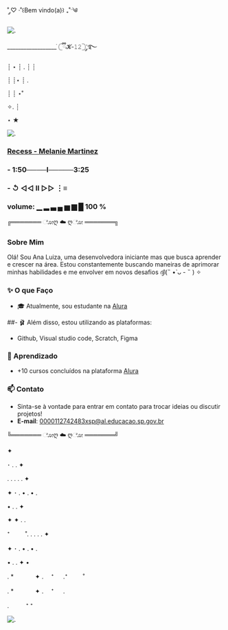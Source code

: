 ˚ ༘♡ ·˚꒰Bem vindo(a)꒱ ₊˚ˑ༄

![.](https://media1.tenor.com/m/eSh3f9JERf4AAAAC/melanie-martinez-melanie.gif)


__________________ ׂׂ𓊆ྀི𝓚-𝟷𝟸𓊇་༘࿐

┊ ⋆ ┊   .   ┊   ┊

┊    ┊⋆     ┊   .

┊    ┊       ⋆˚ ⁭      ⁭ ⁭ ⁭ ⁭ ⁭ ⁭ ⁭ ⁭

✧. ┊ ⁭ ⁭ ⁭ ⁭ ⁭ ⁭ ⁭ ⁭ ⁭

⋆ ★

![.](https://encrypted-tbn0.gstatic.com/images?q=tbn:ANd9GcRmdOatTrooLahm_rOIzoHFabqhKSBdi0o0aZVF5MhuqpC0SlR6B_grYIrh&s=10)

### [Recess - Melanie Martinez](https://youtu.be/NWuvOQtzuGE?si=rKXAQKwbAsPML07n)

###                                  -  1:50────I─────3:25

###                       - ↺͏͏           ◁◁͏͏       ll       ▷▷           ⋮≡

### volume: ▁ ▂ ▃ ▄ ▅ ▆ █ 100 %

╔═══════ ೋღ ☁️ ღೋ ═══════╗


### Sobre Mim

Olá! Sou Ana Luiza, uma desenvolvedora iniciante mas que busca aprender e crescer na área. Estou constantemente buscando maneiras de aprimorar minhas habilidades e me envolver em novos desafios ദ്ദി(˵ •̀ ᴗ - ˵ ) ✧

### ✨ O que Faço

- 🎓 Atualmente, sou estudante na [Alura](https://www.alura.com.br)

##- 🩰 Além disso, estou utilizando as plataformas:
- Github, Visual studio code, Scratch, Figma


### 🎠 Aprendizado

- +10 cursos concluídos na plataforma [Alura](https://www.alura.com.br)

### 📫 Contato
- Sinta-se à vontade para entrar em contato para trocar ideias ou discutir projetos!
- **E-mail**: 0000112742483xsp@al.educacao.sp.gov.br


╚═══════ ೋღ ☁️ ღೋ ═══════╝

✦

･ .           .                 ✦

.                 .            .           .       .             ✦

✦       ･           .                 •      .     •          .

•    .             .               ✦

✦                 ✦         .        .

⁺ 　　    ˚.                 .            .           .       .             ✦

✦       ･           .                 •      .     •          .

•    .             .               ✦
•    

.  * 　　　 ✦     .     　⁺ 　 .⁺ 　　    ˚

.  * 　　　 ✦     .     　⁺ 　 .

. 　 　  ⁺        ⁺



![.](https://media.tenor.com/BhoowfjZeSgAAAAi/pixel-art-kitty.gif)
